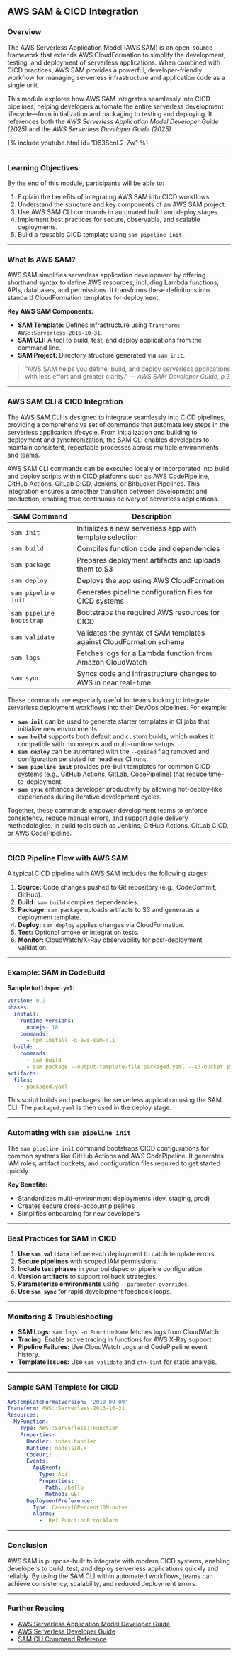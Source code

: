 ## AWS SAM & CICD Integration

### Overview
The AWS Serverless Application Model (AWS SAM) is an open-source framework that extends AWS CloudFormation to simplify the development, testing, and deployment of serverless applications. When combined with CICD practices, AWS SAM provides a powerful, developer-friendly workflow for managing serverless infrastructure and application code as a single unit.

This module explores how AWS SAM integrates seamlessly into CICD pipelines, helping developers automate the entire serverless development lifecycle—from initialization and packaging to testing and deploying. It references both the *AWS Serverless Application Model Developer Guide (2025)* and the *AWS Serverless Developer Guide (2025)*.


{% include youtube.html id="D63ScnL2-7w" %}

---

### Learning Objectives
By the end of this module, participants will be able to:

1. Explain the benefits of integrating AWS SAM into CICD workflows.
2. Understand the structure and key components of an AWS SAM project.
3. Use AWS SAM CLI commands in automated build and deploy stages.
4. Implement best practices for secure, observable, and scalable deployments.
5. Build a reusable CICD template using `sam pipeline init`.

---

### What Is AWS SAM?
AWS SAM simplifies serverless application development by offering shorthand syntax to define AWS resources, including Lambda functions, APIs, databases, and permissions. It transforms these definitions into standard CloudFormation templates for deployment.

**Key AWS SAM Components:**
- **SAM Template:** Defines infrastructure using `Transform: AWS::Serverless-2016-10-31`.
- **SAM CLI:** A tool to build, test, and deploy applications from the command line.
- **SAM Project:** Directory structure generated via `sam init`.

> "AWS SAM helps you define, build, and deploy serverless applications with less effort and greater clarity." — *AWS SAM Developer Guide, p.3*

---

### AWS SAM CLI & CICD Integration

The AWS SAM CLI is designed to integrate seamlessly into CICD pipelines, providing a comprehensive set of commands that automate key steps in the serverless application lifecycle. From initialization and building to deployment and synchronization, the SAM CLI enables developers to maintain consistent, repeatable processes across multiple environments and teams.

AWS SAM CLI commands can be executed locally or incorporated into build and deploy scripts within CICD platforms such as AWS CodePipeline, GitHub Actions, GitLab CICD, Jenkins, or Bitbucket Pipelines. This integration ensures a smoother transition between development and production, enabling true continuous delivery of serverless applications.

| SAM Command         | Description                                                                 |
|---------------------|-----------------------------------------------------------------------------|
| `sam init`          | Initializes a new serverless app with template selection                    |
| `sam build`         | Compiles function code and dependencies                                     |
| `sam package`       | Prepares deployment artifacts and uploads them to S3                       |
| `sam deploy`        | Deploys the app using AWS CloudFormation                                   |
| `sam pipeline init` | Generates pipeline configuration files for CICD systems                  |
| `sam pipeline bootstrap` | Bootstraps the required AWS resources for CICD                    |
| `sam validate`      | Validates the syntax of SAM templates against CloudFormation schema        |
| `sam logs`          | Fetches logs for a Lambda function from Amazon CloudWatch                  |
| `sam sync`          | Syncs code and infrastructure changes to AWS in near real-time             |

These commands are especially useful for teams looking to integrate serverless deployment workflows into their DevOps pipelines. For example:

- **`sam init`** can be used to generate starter templates in CI jobs that initialize new environments.
- **`sam build`** supports both default and custom builds, which makes it compatible with monorepos and multi-runtime setups.
- **`sam deploy`** can be automated with the `--guided` flag removed and configuration persisted for headless CI runs.
- **`sam pipeline init`** provides pre-built templates for common CICD systems (e.g., GitHub Actions, GitLab, CodePipeline) that reduce time-to-deployment.
- **`sam sync`** enhances developer productivity by allowing hot-deploy-like experiences during iterative development cycles.

Together, these commands empower development teams to enforce consistency, reduce manual errors, and support agile delivery methodologies.
 in build tools such as Jenkins, GitHub Actions, GitLab CICD, or AWS CodePipeline.

---

### CICD Pipeline Flow with AWS SAM

A typical CICD pipeline with AWS SAM includes the following stages:

1. **Source:** Code changes pushed to Git repository (e.g., CodeCommit, GitHub).
2. **Build:** `sam build` compiles dependencies.
3. **Package:** `sam package` uploads artifacts to S3 and generates a deployment template.
4. **Deploy:** `sam deploy` applies changes via CloudFormation.
5. **Test:** Optional smoke or integration tests.
6. **Monitor:** CloudWatch/X-Ray observability for post-deployment validation.

---

### Example: SAM in CodeBuild

**Sample `buildspec.yml`:**
```yaml
version: 0.2
phases:
  install:
    runtime-versions:
      nodejs: 18
    commands:
      - npm install -g aws-sam-cli
  build:
    commands:
      - sam build
      - sam package --output-template-file packaged.yaml --s3-bucket $S3_BUCKET
artifacts:
  files:
    - packaged.yaml
```

This script builds and packages the serverless application using the SAM CLI. The `packaged.yaml` is then used in the deploy stage.

---

### Automating with `sam pipeline init`

The `sam pipeline init` command bootstraps CICD configurations for common systems like GitHub Actions and AWS CodePipeline. It generates IAM roles, artifact buckets, and configuration files required to get started quickly.

**Key Benefits:**
- Standardizes multi-environment deployments (dev, staging, prod)
- Creates secure cross-account pipelines
- Simplifies onboarding for new developers

---

### Best Practices for SAM in CICD

1. **Use `sam validate`** before each deployment to catch template errors.
2. **Secure pipelines** with scoped IAM permissions.
3. **Include test phases** in your buildspec or pipeline configuration.
4. **Version artifacts** to support rollback strategies.
5. **Parameterize environments** using `--parameter-overrides`.
6. **Use `sam sync`** for rapid development feedback loops.

---

### Monitoring & Troubleshooting

- **SAM Logs:** `sam logs -n FunctionName` fetches logs from CloudWatch.
- **Tracing:** Enable active tracing in functions for AWS X-Ray support.
- **Pipeline Failures:** Use CloudWatch Logs and CodePipeline event history.
- **Template Issues:** Use `sam validate` and `cfn-lint` for static analysis.

---

### Sample SAM Template for CICD
```yaml
AWSTemplateFormatVersion: '2010-09-09'
Transform: AWS::Serverless-2016-10-31
Resources:
  MyFunction:
    Type: AWS::Serverless::Function
    Properties:
      Handler: index.handler
      Runtime: nodejs18.x
      CodeUri: .
      Events:
        ApiEvent:
          Type: Api
          Properties:
            Path: /hello
            Method: GET
      DeploymentPreference:
        Type: Canary10Percent10Minutes
        Alarms:
          - !Ref FunctionErrorAlarm
```

---

### Conclusion
AWS SAM is purpose-built to integrate with modern CICD systems, enabling developers to build, test, and deploy serverless applications quickly and reliably. By using the SAM CLI within automated workflows, teams can achieve consistency, scalability, and reduced deployment errors.

---

### Further Reading
- [AWS Serverless Application Model Developer Guide](https://docs.aws.amazon.com/serverless-application-model/)
- [AWS Serverless Developer Guide](https://docs.aws.amazon.com/serverless/latest/devguide/)
- [SAM CLI Command Reference](https://docs.aws.amazon.com/serverless-application-model/latest/developerguide/what-is-sam.html)

---

